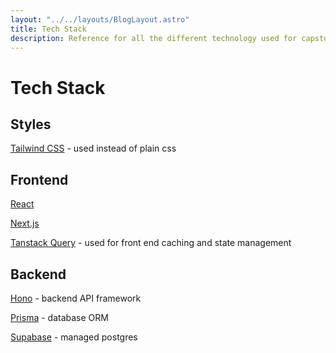 ```yaml
---
layout: "../../layouts/BlogLayout.astro"
title: Tech Stack
description: Reference for all the different technology used for capstone.
---
```


# Tech Stack

## Styles
[Tailwind CSS](https://tailwindcss.com/) - used instead of plain css

## Frontend
[React](https://react.dev/)

[Next.js](https://nextjs.org/docs)

[Tanstack Query](https://tanstack.com/query/v5/docs/react/overview) - used for front end caching and state management

## Backend
[Hono](https://hono.dev/) - backend API framework

[Prisma](https://www.prisma.io/) - database ORM

[Supabase](https://supabase.com/) - managed postgres

